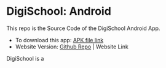 # DigiSchool: Android

This repo is the Source Code of the DigiSchool Android App.

- To download this app: [APK file link](https://drive.google.com/drive/folders/16F14zIZ6pQgZ-JsOBIgZbXapbkh-F0ey?usp=sharing)
- Website Version: [Github Repo]( https://github.com/dipamsen/DigiSchool-Web ) | Website Link 



DigiSchool is a 
